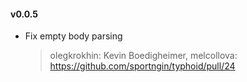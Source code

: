 #### v0.0.5
* Fix empty body parsing

  > olegkrokhin: Kevin Boedigheimer, melcollova: https://github.com/sportngin/typhoid/pull/24

